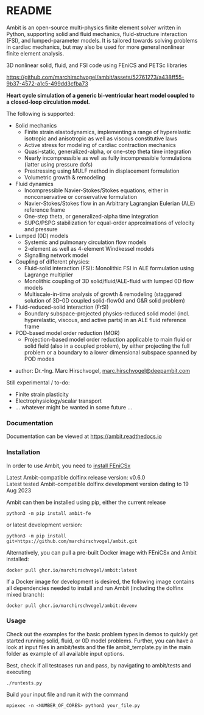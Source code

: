 # README #

Ambit is an open-source multi-physics finite element solver written in Python, supporting solid and fluid mechanics, fluid-structure interaction (FSI), and lumped-parameter models.
It is tailored towards solving problems in cardiac mechanics, but may also be used for more general nonlinear finite element analysis.

3D nonlinear solid, fluid, and FSI code using FEniCS and PETSc libraries

https://github.com/marchirschvogel/ambit/assets/52761273/a438ff55-9b37-4572-a1c5-499dd3cfba73

**Heart cycle simulation of a generic bi-ventricular heart model coupled to a closed-loop circulation model.**

The following is supported:

* Solid mechanics
  - Finite strain elastodynamics, implementing a range of hyperelastic isotropic and anisotropic as well as viscous constitutive laws
  - Active stress for modeling of cardiac contraction mechanics
  - Quasi-static, generalized-alpha, or one-step theta time integration
  - Nearly incompressible as well as fully incompressible formulations (latter using pressure dofs)
  - Prestressing using MULF method in displacement formulation
  - Volumetric growth & remodeling
* Fluid dynamics
  - Incompressible Navier-Stokes/Stokes equations, either in nonconservative or conservative formulation
  - Navier-Stokes/Stokes flow in an Arbitrary Lagrangian Eulerian (ALE) reference frame
  - One-step theta, or generalized-alpha time integration
  - SUPG/PSPG stabilization for equal-order approximations of velocity and pressure
* Lumped (0D) models
  - Systemic and pulmonary circulation flow models
  - 2-element as well as 4-element Windkessel models
  - Signalling network model
* Coupling of different physics:
  - Fluid-solid interaction (FSI): Monolithic FSI in ALE formulation using Lagrange multiplier
  - Monolithic coupling of 3D solid/fluid/ALE-fluid with lumped 0D flow models
  - Multiscale-in-time analysis of growth & remodeling (staggered solution of 3D-0D coupled solid-flow0d and G&R solid problem)
* Fluid-reduced-solid interaction (FrSI)
  - Boundary subspace-projected physics-reduced solid model (incl. hyperelastic, viscous, and active parts) in an ALE fluid reference frame
* POD-based model order reduction (MOR)
  - Projection-based model order reduction applicable to main fluid or solid field (also in a coupled problem), by either projecting
    the full problem or a boundary to a lower dimensional subspace spanned by POD modes

- author: Dr.-Ing. Marc Hirschvogel, marc.hirschvogel@deepambit.com

Still experimental / to-do:

- Finite strain plasticity
- Electrophysiology/scalar transport
- ... whatever might be wanted in some future ...

### Documentation ###

Documentation can be viewed at https://ambit.readthedocs.io

### Installation ###

In order to use Ambit, you need to [install FEniCSx](https://github.com/FEniCS/dolfinx#installation)

Latest Ambit-compatible dolfinx release version: v0.6.0\
Latest tested Ambit-compatible dolfinx development version dating to 19 Aug 2023

Ambit can then be installed using pip, either the current release
```
python3 -m pip install ambit-fe
```

or latest development version:
```
python3 -m pip install git+https://github.com/marchirschvogel/ambit.git
```

Alternatively, you can pull a pre-built Docker image with FEniCSx and Ambit installed:
```
docker pull ghcr.io/marchirschvogel/ambit:latest
```

If a Docker image for development is desired, the following image contains all dependencies needed to install and run Ambit (including the dolfinx mixed branch):
```
docker pull ghcr.io/marchirschvogel/ambit:devenv
```

### Usage ###

Check out the examples for the basic problem types in demos to quickly get started running solid, fluid, or 0D model problems. Further, you can have a look
at input files in ambit/tests and the file ambit_template.py in the main folder as example of all available input options.


Best, check if all testcases run and pass, by navigating to ambit/tests and executing
```
./runtests.py
```

Build your input file and run it with the command
```
mpiexec -n <NUMBER_OF_CORES> python3 your_file.py
```
